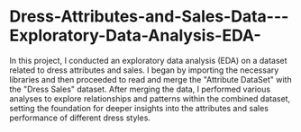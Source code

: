 # Dress-Attributes-and-Sales-Data---Exploratory-Data-Analysis-EDA-

In this project, I conducted an exploratory data analysis (EDA) on a dataset related to dress attributes and sales. I began by importing the necessary libraries and then proceeded to read and merge the "Attribute DataSet" with the "Dress Sales" dataset. After merging the data, I performed various analyses to explore relationships and patterns within the combined dataset, setting the foundation for deeper insights into the attributes and sales performance of different dress styles.
